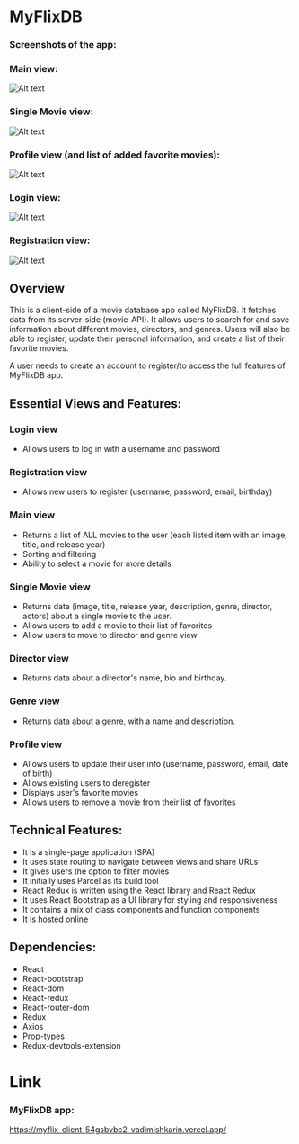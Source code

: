 # MyFlixDB

### Screenshots of the app:

### Main view:

  <img src="/img/myflixdb.png" alt="Alt text" style="display: inline-block; margin: 0 auto; max-width: 800px">

### Single Movie view:

  <img src="/img/myflixdb1.png" alt="Alt text" style="display: inline-block; margin: 0 auto; max-width: 800px">

### Profile view (and list of added favorite movies):

  <img src="/img/myflixdb2.png" alt="Alt text" style="display: inline-block; margin: 0 auto; max-width: 800px">

### Login view:

  <img src="/img/myflixdblogin.png" alt="Alt text" style="display: inline-block; margin: 0 auto; max-width: 800px">

### Registration view:

  <img src="/img/myflixdbreg.png" alt="Alt text" style="display: inline-block; margin: 0 auto; max-width: 800px">

## Overview

This is a client-side of a movie database app called MyFlixDB. It fetches data from its server-side (movie-API). It allows users to search for and save information about different movies, directors, and genres. Users will also be able to register, update their personal information, and create a list of their favorite movies.

A user needs to create an account to register/to access the full features of MyFlixDB app.

## Essential Views and Features:

### Login view

- Allows users to log in with a username and password

### Registration view

- Allows new users to register (username, password, email, birthday)

### Main view

- Returns a list of ALL movies to the user (each listed item with an image, title, and release year)
- Sorting and filtering
- Ability to select a movie for more details

### Single Movie view

- Returns data (image, title, release year, description, genre, director, actors) about a single movie to the user.
- Allows users to add a movie to their list of favorites
- Allow users to move to director and genre view

### Director view

- Returns data about a director's name, bio and birthday.

### Genre view

- Returns data about a genre, with a name and description.

### Profile view

- Allows users to update their user info (username, password, email, date of birth)
- Allows existing users to deregister
- Displays user's favorite movies
- Allows users to remove a movie from their list of favorites

## Technical Features:

- It is a single-page application (SPA)
- It uses state routing to navigate between views and share URLs
- It gives users the option to filter movies
- It initially uses Parcel as its build tool
- React Redux is written using the React library and React Redux
- It uses React Bootstrap as a UI library for styling and responsiveness
- It contains a mix of class components and function components
- It is hosted online

## Dependencies:

- React
- React-bootstrap
- React-dom
- React-redux
- React-router-dom
- Redux
- Axios
- Prop-types
- Redux-devtools-extension

# Link

### MyFlixDB app:

https://myflix-client-54gsbvbc2-vadimishkarin.vercel.app/
